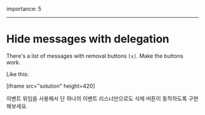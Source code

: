 importance: 5

---

# Hide messages with delegation

There's a list of messages with removal buttons `[x]`. Make the buttons work.

Like this:

[iframe src="solution" height=420]

이벤트 위임을 사용해서 단 하나의 이벤트 리스너만으로도 삭제 버튼이 동작하도록 구현해보세요.
